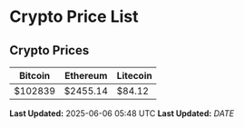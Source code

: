 # Crypto Price List

## Crypto Prices
| Bitcoin | Ethereum | Litecoin |
| ------- | -------- | -------- |
| $102839 | $2455.14 | $84.12 |
**Last Updated:** 2025-06-06 05:48 UTC
**Last Updated:** $DATE$
